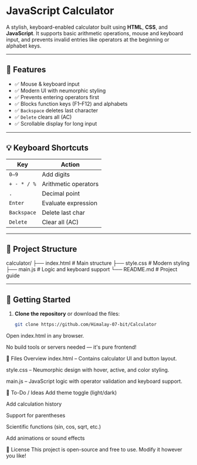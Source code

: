 # JavaScript Calculator

A stylish, keyboard-enabled calculator built using **HTML**, **CSS**, and **JavaScript**. It supports basic arithmetic operations, mouse and keyboard input, and prevents invalid entries like operators at the beginning or alphabet keys.

---

## 🔧 Features

- ✅ Mouse & keyboard input
- ✅ Modern UI with neumorphic styling
- ✅ Prevents entering operators first
- ✅ Blocks function keys (F1–F12) and alphabets
- ✅ `Backspace` deletes last character
- ✅ `Delete` clears all (AC)
- ✅ Scrollable display for long input

---

## 💡 Keyboard Shortcuts

| Key          | Action              |
|--------------|---------------------|
| `0–9`        | Add digits          |
| `+ - * / %`  | Arithmetic operators|
| `.`          | Decimal point       |
| `Enter`      | Evaluate expression |
| `Backspace`  | Delete last char    |
| `Delete`     | Clear all (AC)      |

---

## 🧱 Project Structure

calculator/
├── index.html # Main structure
├── style.css # Modern styling
├── main.js # Logic and keyboard support
└── README.md # Project guide

---

## 🚀 Getting Started

1. **Clone the repository** or download the files:
   ```bash
   git clone https://github.com/Himalay-07-bit/Calculator
Open index.html in any browser.

No build tools or servers needed — it's pure frontend!

📂 Files Overview
index.html – Contains calculator UI and button layout.

style.css – Neumorphic design with hover, active, and color styling.

main.js – JavaScript logic with operator validation and keyboard support.

📌 To-Do / Ideas
 Add theme toggle (light/dark)

 Add calculation history

 Support for parentheses

 Scientific functions (sin, cos, sqrt, etc.)

 Add animations or sound effects

📃 License
This project is open-source and free to use. Modify it however you like!

